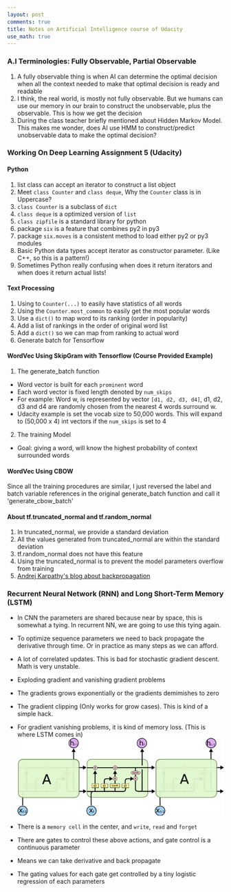 ```yaml
---
layout: post
comments: true
title: Notes on Artificial Intelligence course of Udacity
use_math: true
---
```


### A.I Terminologies: Fully Observable, Partial Observable
1. A fully observable thing is when AI can determine the optimal decision when all the context needed to make that optimal decision is ready and readable
2. I think, the real world, is mostly not fully observable. But we humans can use our memory in our brain to construct the unobservable, plus the observable. This is how we get the decision
3. During the class teacher briefly mentioned about Hidden Markov Model. This makes me wonder, does AI use HMM to construct/predict unobservable data to make the optimal decision?

### Working On Deep Learning Assignment 5 (Udacity)
#### Python
1. list class can accept an iterator to construct a list object
2. Meet `class Counter` and `class deque`, Why the `Counter` class is in Uppercase?
3. `class Counter` is a subclass of `dict`
4. `class deque` is a optimized version of `list`
5. `class zipfile` is a standard library for python
6. package `six` is a feature that combines py2 in py3
7. package `six.moves` is a consistent method to load either py2 or py3 modules
8. Basic Python data types accept iterator as constructor parameter. (Like C++, so this is a pattern!)
9. Sometimes Python really confusing when does it return iterators and when does it return actual lists!

#### Text Processing
1. Using to `Counter(...)` to easily have statistics of all words
2. Using the `Counter.most_common` to easily get the most popular words
3. Use a `dict()` to map word to its ranking (order in popularity)
4. Add a list of rankings in the order of original word list
5. Add a `dict()` so we can map from ranking to actual word
6. Generate batch for Tensorflow

#### WordVec Using SkipGram with Tensorflow (Course Provided Example)
1. The generate_batch function

  * Word vector is built  for each `prominent` word
  * Each word vector is fixed length denoted by `num_skips`
  * For example: Word w, is represented by vector `[d1, d2, d3, d4]`, d1, d2, d3 and d4 are randomly chosen from the nearest 4 words surround w.
  * Udacity example is set the vocab size to 50,000 words. This will expand to (50,000 x 4) int vectors if the `num_skips` is set to 4

2. The training Model

  * Goal: giving a word, will know the highest probability of context surrounded words

#### WordVec Using CBOW
Since all the training procedures are similar, I just reversed the label and batch variable references in the original generate_batch function and call it 'generate_cbow_batch'

#### About tf.truncated_normal and tf.random_normal
1. In truncated_normal, we provide a standard deviation
2. All the values generated from truncated_normal are within the standard deviation
3. tf.random_normal does not have this feature
4. Using the truncated_normal is to prevent the model parameters overflow from training
5. [Andrej Karpathy's blog about backpropagation](https://medium.com/@karpathy/yes-you-should-understand-backprop-e2f06eab496b#.pzsn13f2q)

### Recurrent Neural Network (RNN) and Long Short-Term Memory (LSTM)
* In CNN the parameters are shared because near by space, this is somewhat a tying. In recurrent NN, we are going to use this tying again.
* To optimize sequence parameters we need to back propagate the derivative through time. Or in practice as many steps as we can afford.
* A lot of correlated updates. This is bad for stochastic gradient descent. Math is very unstable.
* Exploding gradient and vanishing gradient problems

 * The gradients grows exponentially or the gradients demimishes to zero

 * The gradient clipping (Only works for grow cases). This is kind of a simple hack.

 * For gradient vanishing problems, it is kind of memory loss. (This is where LSTM comes in)![alt text](lstm.png "LSTM")

 * There is a `memory cell` in the center, and `write`, `read` and `forget`

 * There are gates to control these above actions, and gate control is a continuous parameter

 * Means we can take derivative and back propagate

 * The gating values for each gate get controlled by a tiny logistic regression of each parameters
